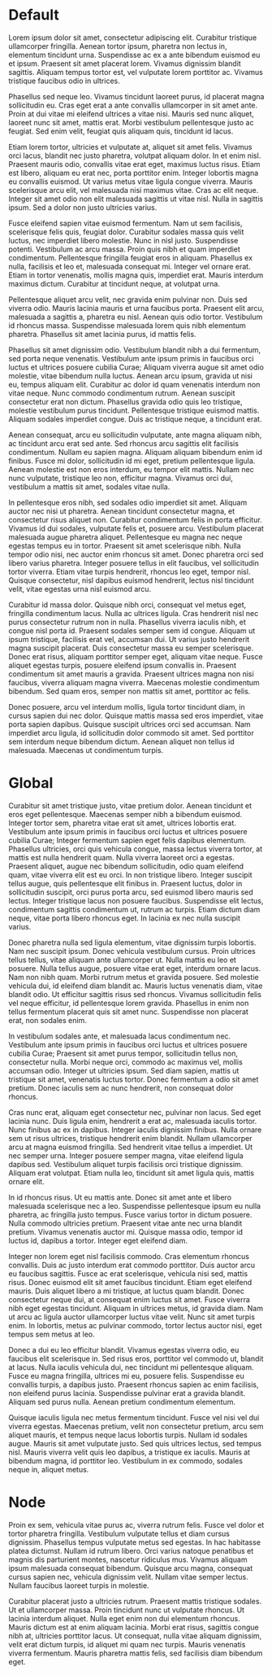 # Default


Lorem ipsum dolor sit amet, consectetur adipiscing elit. Curabitur tristique ullamcorper fringilla. Aenean tortor ipsum, pharetra non lectus in, elementum tincidunt urna. Suspendisse ac ex a ante bibendum euismod eu et ipsum. Praesent sit amet placerat lorem. Vivamus dignissim blandit sagittis. Aliquam tempus tortor est, vel vulputate lorem porttitor ac. Vivamus tristique faucibus odio in ultrices.

Phasellus sed neque leo. Vivamus tincidunt laoreet purus, id placerat magna sollicitudin eu. Cras eget erat a ante convallis ullamcorper in sit amet ante. Proin at dui vitae mi eleifend ultrices a vitae nisi. Mauris sed nunc aliquet, laoreet nunc sit amet, mattis erat. Morbi vestibulum pellentesque justo ac feugiat. Sed enim velit, feugiat quis aliquam quis, tincidunt id lacus.

Etiam lorem tortor, ultricies et vulputate at, aliquet sit amet felis. Vivamus orci lacus, blandit nec justo pharetra, volutpat aliquam dolor. In et enim nisl. Praesent mauris odio, convallis vitae erat eget, maximus luctus risus. Etiam est libero, aliquam eu erat nec, porta porttitor enim. Integer lobortis magna eu convallis euismod. Ut varius metus vitae ligula congue viverra. Mauris scelerisque arcu elit, vel malesuada nisi maximus vitae. Cras ac elit neque. Integer sit amet odio non elit malesuada sagittis ut vitae nisl. Nulla in sagittis ipsum. Sed a dolor non justo ultricies varius.

Fusce eleifend sapien vitae euismod fermentum. Nam ut sem facilisis, scelerisque felis quis, feugiat dolor. Curabitur sodales massa quis velit luctus, nec imperdiet libero molestie. Nunc in nisl justo. Suspendisse potenti. Vestibulum ac arcu massa. Proin quis nibh et quam imperdiet condimentum. Pellentesque fringilla feugiat eros in aliquam. Phasellus ex nulla, facilisis et leo et, malesuada consequat mi. Integer vel ornare erat. Etiam in tortor venenatis, mollis magna quis, imperdiet erat. Mauris interdum maximus dictum. Curabitur at tincidunt neque, at volutpat urna.

Pellentesque aliquet arcu velit, nec gravida enim pulvinar non. Duis sed viverra odio. Mauris lacinia mauris et urna faucibus porta. Praesent elit arcu, malesuada a sagittis a, pharetra eu nisl. Aenean quis odio tortor. Vestibulum id rhoncus massa. Suspendisse malesuada lorem quis nibh elementum pharetra. Phasellus sit amet lacinia purus, id mattis felis.

Phasellus sit amet dignissim odio. Vestibulum blandit nibh a dui fermentum, sed porta neque venenatis. Vestibulum ante ipsum primis in faucibus orci luctus et ultrices posuere cubilia Curae; Aliquam viverra augue sit amet odio molestie, vitae bibendum nulla luctus. Aenean arcu ipsum, gravida ut nisi eu, tempus aliquam elit. Curabitur ac dolor id quam venenatis interdum non vitae neque. Nunc commodo condimentum rutrum. Aenean suscipit consectetur erat non dictum. Phasellus gravida odio quis leo tristique, molestie vestibulum purus tincidunt. Pellentesque tristique euismod mattis. Aliquam sodales imperdiet congue. Duis ac tristique neque, a tincidunt erat.

Aenean consequat, arcu eu sollicitudin vulputate, ante magna aliquam nibh, ac tincidunt arcu erat sed ante. Sed rhoncus arcu sagittis elit facilisis condimentum. Nullam eu sapien magna. Aliquam aliquam bibendum enim id finibus. Fusce mi dolor, sollicitudin id mi eget, pretium pellentesque ligula. Aenean molestie est non eros interdum, eu tempor elit mattis. Nullam nec nunc vulputate, tristique leo non, efficitur magna. Vivamus orci dui, vestibulum a mattis sit amet, sodales vitae nulla.

In pellentesque eros nibh, sed sodales odio imperdiet sit amet. Aliquam auctor nec nisi ut pharetra. Aenean tincidunt consectetur magna, et consectetur risus aliquet non. Curabitur condimentum felis in porta efficitur. Vivamus id dui sodales, vulputate felis et, posuere arcu. Vestibulum placerat malesuada augue pharetra aliquet. Pellentesque eu magna nec neque egestas tempus eu in tortor. Praesent sit amet scelerisque nibh. Nulla tempor odio nisi, nec auctor enim rhoncus sit amet. Donec pharetra orci sed libero varius pharetra. Integer posuere tellus in elit faucibus, vel sollicitudin tortor viverra. Etiam vitae turpis hendrerit, rhoncus leo eget, tempor nisl. Quisque consectetur, nisl dapibus euismod hendrerit, lectus nisl tincidunt velit, vitae egestas urna nisl euismod arcu.

Curabitur id massa dolor. Quisque nibh orci, consequat vel metus eget, fringilla condimentum lacus. Nulla ac ultrices ligula. Cras hendrerit nisl nec purus consectetur rutrum non in nulla. Phasellus viverra iaculis nibh, et congue nisl porta id. Praesent sodales semper sem id congue. Aliquam ut ipsum tristique, facilisis erat vel, accumsan dui. Ut varius justo hendrerit magna suscipit placerat. Duis consectetur massa eu semper scelerisque. Donec erat risus, aliquam porttitor semper eget, aliquam vitae neque. Fusce aliquet egestas turpis, posuere eleifend ipsum convallis in. Praesent condimentum sit amet mauris a gravida. Praesent ultrices magna non nisi faucibus, viverra aliquam magna viverra. Maecenas molestie condimentum bibendum. Sed quam eros, semper non mattis sit amet, porttitor ac felis.

Donec posuere, arcu vel interdum mollis, ligula tortor tincidunt diam, in cursus sapien dui nec dolor. Quisque mattis massa sed eros imperdiet, vitae porta sapien dapibus. Quisque suscipit ultrices orci sed accumsan. Nam imperdiet arcu ligula, id sollicitudin dolor commodo sit amet. Sed porttitor sem interdum neque bibendum dictum. Aenean aliquet non tellus id malesuada. Maecenas ut condimentum turpis.

# Global

Curabitur sit amet tristique justo, vitae pretium dolor. Aenean tincidunt et eros eget pellentesque. Maecenas semper nibh a bibendum euismod. Integer tortor sem, pharetra vitae erat sit amet, ultrices lobortis erat. Vestibulum ante ipsum primis in faucibus orci luctus et ultrices posuere cubilia Curae; Integer fermentum sapien eget felis dapibus elementum. Phasellus ultricies, orci quis vehicula congue, massa lectus viverra tortor, at mattis est nulla hendrerit quam. Nulla viverra laoreet orci a egestas. Praesent aliquet, augue nec bibendum sollicitudin, odio quam eleifend quam, vitae viverra elit est eu orci. In non tristique libero. Integer suscipit tellus augue, quis pellentesque elit finibus in. Praesent luctus, dolor in sollicitudin suscipit, orci purus porta arcu, sed euismod libero mauris sed lectus. Integer tristique lacus non posuere faucibus. Suspendisse elit lectus, condimentum sagittis condimentum ut, rutrum ac turpis. Etiam dictum diam neque, vitae porta libero rhoncus eget. In lacinia ex nec nulla suscipit varius.

Donec pharetra nulla sed ligula elementum, vitae dignissim turpis lobortis. Nam nec suscipit ipsum. Donec vehicula vestibulum cursus. Proin ultrices tellus tellus, vitae aliquam ante ullamcorper ut. Nulla mattis eu leo et posuere. Nulla tellus augue, posuere vitae erat eget, interdum ornare lacus. Nam non nibh quam. Morbi rutrum metus et gravida posuere. Sed molestie vehicula dui, id eleifend diam blandit ac. Mauris luctus venenatis diam, vitae blandit odio. Ut efficitur sagittis risus sed rhoncus. Vivamus sollicitudin felis vel neque efficitur, id pellentesque lorem gravida. Phasellus in enim non tellus fermentum placerat quis sit amet nunc. Suspendisse non placerat erat, non sodales enim.

In vestibulum sodales ante, et malesuada lacus condimentum nec. Vestibulum ante ipsum primis in faucibus orci luctus et ultrices posuere cubilia Curae; Praesent sit amet purus tempor, sollicitudin tellus non, consectetur nulla. Morbi neque orci, commodo ac maximus vel, mollis accumsan odio. Integer ut ultricies ipsum. Sed diam sapien, mattis ut tristique sit amet, venenatis luctus tortor. Donec fermentum a odio sit amet pretium. Donec iaculis sem ac nunc hendrerit, non consequat dolor rhoncus.

Cras nunc erat, aliquam eget consectetur nec, pulvinar non lacus. Sed eget lacinia nunc. Duis ligula enim, hendrerit a erat ac, malesuada iaculis tortor. Nunc finibus ac ex in dapibus. Integer iaculis dignissim finibus. Nulla ornare sem ut risus ultrices, tristique hendrerit enim blandit. Nullam ullamcorper arcu at magna euismod fringilla. Sed hendrerit vitae tellus a imperdiet. Ut nec semper urna. Integer posuere semper magna, vitae eleifend ligula dapibus sed. Vestibulum aliquet turpis facilisis orci tristique dignissim. Aliquam erat volutpat. Etiam nulla leo, tincidunt sit amet ligula quis, mattis ornare elit.

In id rhoncus risus. Ut eu mattis ante. Donec sit amet ante et libero malesuada scelerisque nec a leo. Suspendisse pellentesque ipsum eu nulla pharetra, ac fringilla justo tempus. Fusce varius tortor in dictum posuere. Nulla commodo ultricies pretium. Praesent vitae ante nec urna blandit pretium. Vivamus venenatis auctor mi. Quisque massa odio, tempor id luctus id, dapibus a tortor. Integer eget eleifend diam.

Integer non lorem eget nisl facilisis commodo. Cras elementum rhoncus convallis. Duis ac justo interdum erat commodo porttitor. Duis auctor arcu eu faucibus sagittis. Fusce ac erat scelerisque, vehicula nisi sed, mattis risus. Donec euismod elit sit amet faucibus tincidunt. Etiam eget eleifend mauris. Duis aliquet libero a mi tristique, at luctus quam blandit. Donec consectetur neque dui, at consequat enim luctus sit amet. Fusce viverra nibh eget egestas tincidunt. Aliquam in ultrices metus, id gravida diam. Nam ut arcu ac ligula auctor ullamcorper luctus vitae velit. Nunc sit amet turpis enim. In lobortis, metus ac pulvinar commodo, tortor lectus auctor nisi, eget tempus sem metus at leo.

Donec a dui eu leo efficitur blandit. Vivamus egestas viverra odio, eu faucibus elit scelerisque in. Sed risus eros, porttitor vel commodo ut, blandit at lacus. Nulla iaculis vehicula dui, nec tincidunt mi pellentesque aliquam. Fusce eu magna fringilla, ultrices mi eu, posuere felis. Suspendisse eu convallis turpis, a dapibus justo. Praesent rhoncus sapien ac enim facilisis, non eleifend purus lacinia. Suspendisse pulvinar erat a gravida blandit. Aliquam sed purus nulla. Aenean pretium condimentum elementum.

Quisque iaculis ligula nec metus fermentum tincidunt. Fusce vel nisi vel dui viverra egestas. Maecenas pretium, velit non consectetur pretium, arcu sem aliquet mauris, et tempus neque lacus lobortis turpis. Nullam id sodales augue. Mauris sit amet vulputate justo. Sed quis ultrices lectus, sed tempus nisl. Mauris viverra velit quis leo dapibus, a tristique ex iaculis. Mauris at bibendum magna, id porttitor leo. Vestibulum in ex commodo, sodales neque in, aliquet metus.

# Node

Proin ex sem, vehicula vitae purus ac, viverra rutrum felis. Fusce vel dolor et tortor pharetra fringilla. Vestibulum vulputate tellus et diam cursus dignissim. Phasellus tempus vulputate metus sed egestas. In hac habitasse platea dictumst. Nullam id rutrum libero. Orci varius natoque penatibus et magnis dis parturient montes, nascetur ridiculus mus. Vivamus aliquam ipsum malesuada consequat bibendum. Quisque arcu magna, consequat cursus sapien nec, vehicula dignissim velit. Nullam vitae semper lectus. Nullam faucibus laoreet turpis in molestie.

Curabitur placerat justo a ultricies rutrum. Praesent mattis tristique sodales. Ut et ullamcorper massa. Proin tincidunt nunc ut vulputate rhoncus. Ut lacinia interdum aliquet. Nulla eget enim non dui elementum rhoncus. Mauris dictum est at enim aliquam lacinia. Morbi erat risus, sagittis congue nibh at, ultricies porttitor lacus. Ut consequat, nulla vitae aliquam dignissim, velit erat dictum turpis, id aliquet mi quam nec turpis. Mauris venenatis viverra fermentum. Mauris pharetra mattis felis, sed facilisis diam bibendum eget. 




